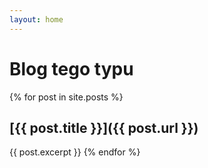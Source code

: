 ```yaml
---
layout: home
---
```


# Blog tego typu

{% for post in site.posts %}
## [{{ post.title }}]({{ post.url }})
{{ post.excerpt }}
{% endfor %}
